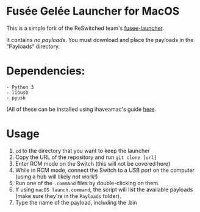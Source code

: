 # Fusée Gelée Launcher for MacOS

This is a simple fork of the ReSwitched team's [fusee-launcher](https://github.com/reswitched/fusee-launcher).

It contains *no payloads*. You must download and place the payloads in the "Payloads" directory.

# Dependencies:

	- Python 3
	- libusb
	- pyusb
(All of these can be installed using ihaveamac's guide [here](https://gbatemp.net/threads/tutorial-for-osx-users.501950/page-2#post-7935127).

# Usage

1. `cd` to the directory that you want to keep the launcher
2. Copy the URL of the repository and run `git clone [url]`
3. Enter RCM mode on the Switch (this will not be covered here)
4. While in RCM mode, connect the Switch to a USB port on the computer (using a hub will likely *not* work!)
5. Run one of the `.command` files by double-clicking on them.
6. If using `macOS launch.command`, the script will list the available payloads (make sure they're in the `Payloads` folder).
7. Type the name of the payload, including the .bin
